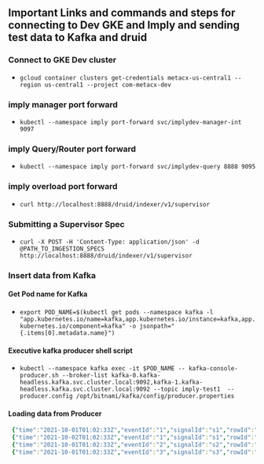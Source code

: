 
## Important Links and commands and steps for connecting to Dev GKE and Imply and sending test data to Kafka and druid

### Connect to GKE Dev cluster
* `gcloud container clusters get-credentials metacx-us-central1 --region us-central1 --project com-metacx-dev`

### imply manager port forward
* `kubectl --namespace imply port-forward svc/implydev-manager-int 9097`

### imply Query/Router port forward
* `kubectl --namespace imply port-forward svc/implydev-query 8888 9095`

### imply overload port forward
* `curl http://localhost:8888/druid/indexer/v1/supervisor`

### Submitting a Supervisor Spec
* `curl -X POST -H 'Content-Type: application/json' -d @PATH_TO_INGESTION_SPECS http://localhost:8888/druid/indexer/v1/supervisor`

### Insert data from Kafka

#### Get Pod name for Kafka
* `export POD_NAME=$(kubectl get pods --namespace kafka -l "app.kubernetes.io/name=kafka,app.kubernetes.io/instance=kafka,app.kubernetes.io/component=kafka" -o jsonpath="{.items[0].metadata.name}")`

#### Executive kafka producer shell script
* `kubectl --namespace kafka exec -it $POD_NAME -- kafka-console-producer.sh --broker-list kafka-0.kafka-headless.kafka.svc.cluster.local:9092,kafka-1.kafka-headless.kafka.svc.cluster.local:9092 --topic imply-test1  --producer.config /opt/bitnami/kafka/config/producer.properties`

#### Loading data from Producer

```yaml
 {"time":"2021-10-01T01:02:33Z","eventId":"1","signalId":"s1","rowId":"r1","companyId":"salesforce2","arrValue":10}
 {"time":"2021-10-02T01:02:33Z","eventId":"1","signalId":"s1","rowId":"r1","companyId":"salesforce","arrValue":20}
 {"time":"2021-10-01T01:02:33Z","eventId":"2","signalId":"s2","rowId":"r2","companyId":"serviceNow","arrValue":10}
 {"time":"2021-10-01T01:02:33Z","eventId":"3","signalId":"s3","rowId":"r3","companyId":"BestBuy","arrValue":10}
 ```
